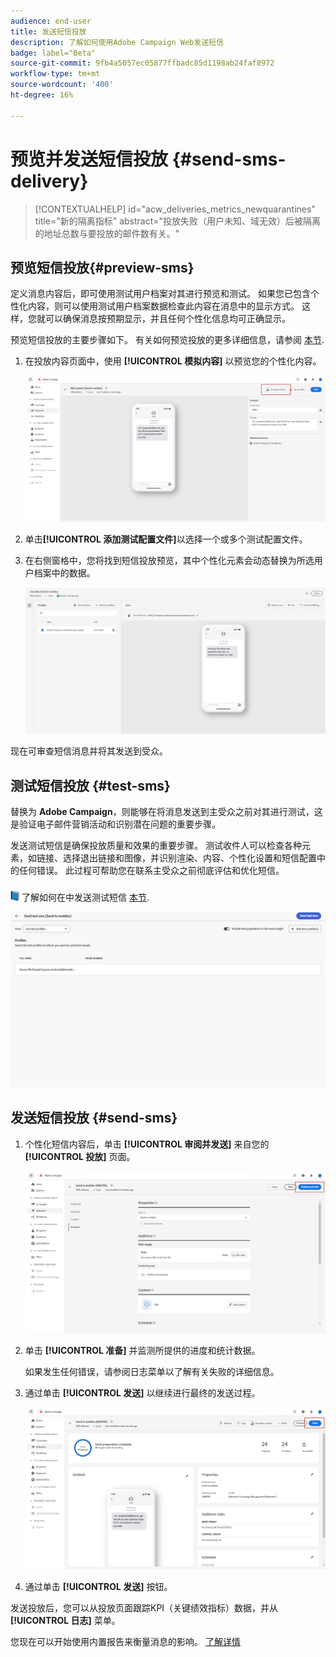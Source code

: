 ```yaml
---
audience: end-user
title: 发送短信投放
description: 了解如何使用Adobe Campaign Web发送短信
badge: label="Beta"
source-git-commit: 9fb4a5057ec05877ffbadc85d1198ab24faf8972
workflow-type: tm+mt
source-wordcount: '400'
ht-degree: 16%

---
```


# 预览并发送短信投放 {#send-sms-delivery}

>[!CONTEXTUALHELP]
>id="acw_deliveries_metrics_newquarantines"
>title="新的隔离指标"
>abstract="投放失败（用户未知、域无效）后被隔离的地址总数与要投放的邮件数有关。"

## 预览短信投放{#preview-sms}

定义消息内容后，即可使用测试用户档案对其进行预览和测试。 如果您已包含个性化内容，则可以使用测试用户档案数据检查此内容在消息中的显示方式。 这样，您就可以确保消息按预期显示，并且任何个性化信息均可正确显示。

预览短信投放的主要步骤如下。 有关如何预览投放的更多详细信息，请参阅 [本节](../preview-test/preview-content.md).

1. 在投放内容页面中，使用 **[!UICONTROL 模拟内容]** 以预览您的个性化内容。

   ![](assets/sms_send_1.png)

1. 单击&#x200B;**[!UICONTROL 添加测试配置文件]**&#x200B;以选择一个或多个测试配置文件。

   <!--
    Once your test profiles are selected, click **[!UICONTROL Select]**.
    ![](assets/sms_send_2.png)
    -->

1. 在右侧窗格中，您将找到短信投放预览，其中个性化元素会动态替换为所选用户档案中的数据。

   ![](assets/sms_send_3.png)

现在可审查短信消息并将其发送到受众。

## 测试短信投放 {#test-sms}

替换为 **Adobe Campaign**，则能够在将消息发送到主受众之前对其进行测试，这是验证电子邮件营销活动和识别潜在问题的重要步骤。

发送测试短信是确保投放质量和效果的重要步骤。 测试收件人可以检查各种元素，如链接、选择退出链接和图像，并识别渲染、内容、个性化设置和短信配置中的任何错误。 此过程可帮助您在联系主受众之前彻底评估和优化短信。

![](../assets/do-not-localize/book.png) 了解如何在中发送测试短信 [本节](../preview-test/test-deliveries.md).

![](assets/sms_send_6.png)

## 发送短信投放 {#send-sms}

1. 个性化短信内容后，单击 **[!UICONTROL 审阅并发送]** 来自您的 **[!UICONTROL 投放]** 页面。

   ![](assets/sms_send_4.png)

1. 单击 **[!UICONTROL 准备]** 并监测所提供的进度和统计数据。

   如果发生任何错误，请参阅日志菜单以了解有关失败的详细信息。

1. 通过单击 **[!UICONTROL 发送]** 以继续进行最终的发送过程。

   ![](assets/sms_send_5.png)

1. 通过单击 **[!UICONTROL 发送]** 按钮。

发送投放后，您可以从投放页面跟踪KPI（关键绩效指标）数据，并从 **[!UICONTROL 日志]** 菜单。

您现在可以开始使用内置报告来衡量消息的影响。 [了解详情](../reporting/sms-report.md)




